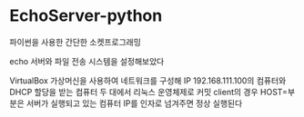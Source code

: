 # EchoServer-python
파이썬을 사용한 간단한 소켓프로그래밍

echo 서버와 파일 전송 시스템을 설정해보았다

VirtualBox 가상머신을 사용하여 네트워크를 구성해 IP 192.168.111.100의 컴퓨터와 DHCP 할당을 받는 컴퓨터 두 대에서 리눅스 운영체제로  커밋
client의 경우 HOST=부분은 서버가 실행되고 있는 컴퓨터 IP를 인자로 넘겨주면 정상 실행된다
